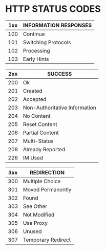 # HTTP STATUS CODES 

| 1xx | INFORMATION RESPONSES |
| ----------- | ----------- |
| 100 | Continue |
| 101 | Switching Protocols |
| 102 | Processing |
| 103 | Early Hints |

| 2xx | SUCCESS |
| ----------- | ----------- |
| 200 | Ok |
| 201 | Created |
| 202 | Accepted |
| 203 | Non-Authoritative Information |
| 204 | No Content |
| 205 | Reset Content |
| 206 | Partial Content |
| 207 | Multi-Status |
| 208 | Already Reported |
| 226 | IM Used |

| 3xx | REDIRECTION |
| ----------- | ----------- |
| 300 | Multiple Choice |
| 301 | Moved Permanently |
| 302 | Found |
| 303 | See Other |
| 304 | Not Modified |
| 305 | Use Proxy |
| 306 | Unused |
| 307 | Temporary Redirect |



